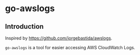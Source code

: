 # go-awslogs

## Introduction

Inspired by https://github.com/jorgebastida/awslogs.

`go-awslogs` is a tool for easier accessing AWS CloudWatch Logs.


